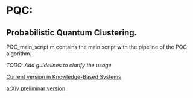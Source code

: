 # PQC:
## Probabilistic Quantum Clustering.

PQC_main_script.m contains the main script with the pipeline of the PQC algorithm.

*TODO: Add guidelines to clarify the usage*

[Current version in Knowledge-Based Systems](https://doi.org/10.1016/j.knosys.2020.105567)

[arXiv preliminar version](https://arxiv.org/abs/1902.05578)

